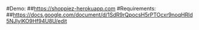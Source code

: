 #Demo:
##https://shoppiez-herokuapp.com
#Requirements:
##https://docs.google.com/document/d/1SdR9rQpocsH5rPTOcxr9noqHRld5NJlylKO9Hf94U8U/edit
